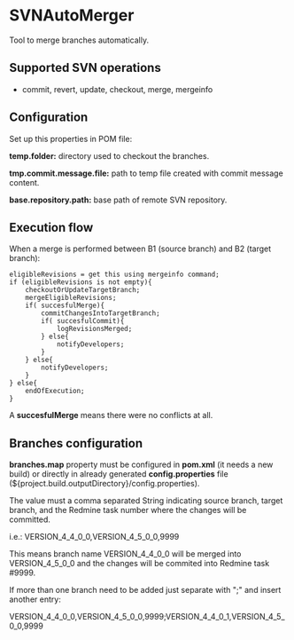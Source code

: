 # SVNAutoMerger

Tool to merge branches automatically.

## Supported SVN operations

- commit, revert, update, checkout, merge, mergeinfo

## Configuration

Set up this properties in POM file:

**temp.folder:** directory used to checkout the branches.

**tmp.commit.message.file:** path to temp file created with commit message content.

**base.repository.path:** base path of remote SVN repository.

## Execution flow

When a merge is performed between B1 (source branch) and B2 (target branch):

```
eligibleRevisions = get this using mergeinfo command;
if (eligibleRevisions is not empty){
    checkoutOrUpdateTargetBranch;
    mergeEligibleRevisions;
    if( succesfulMerge){
        commitChangesIntoTargetBranch;
        if( succesfulCommit){
            logRevisionsMerged;
        } else{
            notifyDevelopers;
        }
    } else{
        notifyDevelopers;
    }
} else{
    endOfExecution;
}
```

A **succesfulMerge** means there were no conflicts at all.

## Branches configuration

**branches.map** property must be configured in **pom.xml** (it needs a new build) or directly in already generated **config.properties** file (${project.build.outputDirectory}/config.properties).

The value must a comma separated String indicating source branch, target branch, and the Redmine task number where the changes will be committed.

i.e.: VERSION_4_4_0_0,VERSION_4_5_0_0,9999

This means branch name VERSION_4_4_0_0 will be merged into VERSION_4_5_0_0 and the changes will be commited into Redmine task #9999.

If more than one branch need to be added just separate with ";" and insert another entry:

VERSION_4_4_0_0,VERSION_4_5_0_0,9999;VERSION_4_4_0_1,VERSION_4_5_0_0,9999


